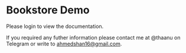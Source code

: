 # Bookstore Demo
Please login to view the documentation.

If you required any futher information please contact me at @thaanu on Telegram or write to ahmedshan16@gmail.com.